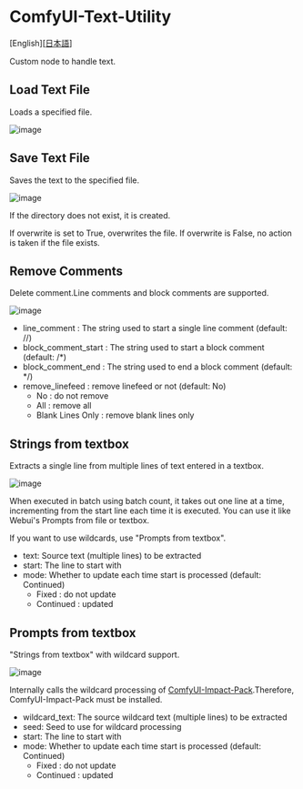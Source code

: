 # ComfyUI-Text-Utility

[English][<a href="README_ja.md">日本語</a>]

Custom node to handle text.

## Load Text File

Loads a specified file.

![image](https://github.com/user-attachments/assets/4add098e-c33f-4657-9d15-e7f0955138d9)

## Save Text File

Saves the text to the specified file.

![image](https://github.com/user-attachments/assets/c0a838ef-8b87-4ecb-a0f9-be2a8dcbc99b)

If the directory does not exist, it is created.

If overwrite is set to True, overwrites the file.
If overwrite is False, no action is taken if the file exists.

## Remove Comments

Delete comment.Line comments and block comments are supported.

![image](https://github.com/user-attachments/assets/c93ce4e9-3c29-48d7-985c-b4517952b0d4)

- line_comment : The string used to start a single line comment (default: //)
- block_comment_start : The string used to start a block comment (default: /*)
- block_comment_end : The string used to end a block comment (default: */)
- remove_linefeed : remove linefeed or not (default: No)
  - No : do not remove
  - All : remove all
  - Blank Lines Only : remove blank lines only

## Strings from textbox

Extracts a single line from multiple lines of text entered in a textbox.

![image](https://github.com/user-attachments/assets/43ab3794-2cc9-4d72-a7cb-29e188edba16)

When executed in batch using batch count, it takes out one line at a time, incrementing from the start line each time it is executed.
You can use it like Webui's Prompts from file or textbox.

If you want to use wildcards, use "Prompts from textbox".

- text: Source text (multiple lines) to be extracted
- start: The line to start with
- mode: Whether to update each time start is processed (default: Continued)
  - Fixed : do not update
  - Continued : updated

## Prompts from textbox

"Strings from textbox" with wildcard support.

![image](https://github.com/user-attachments/assets/43ab3794-2cc9-4d72-a7cb-29e188edba16)

Internally calls the wildcard processing of [ComfyUI-Impact-Pack](https://github.com/ltdrdata/ComfyUI-Impact-Pack).Therefore, ComfyUI-Impact-Pack must be installed.

- wildcard_text: The source wildcard text (multiple lines) to be extracted
- seed: Seed to use for wildcard processing
- start: The line to start with
- mode: Whether to update each time start is processed (default: Continued)
  - Fixed : do not update
  - Continued : updated

